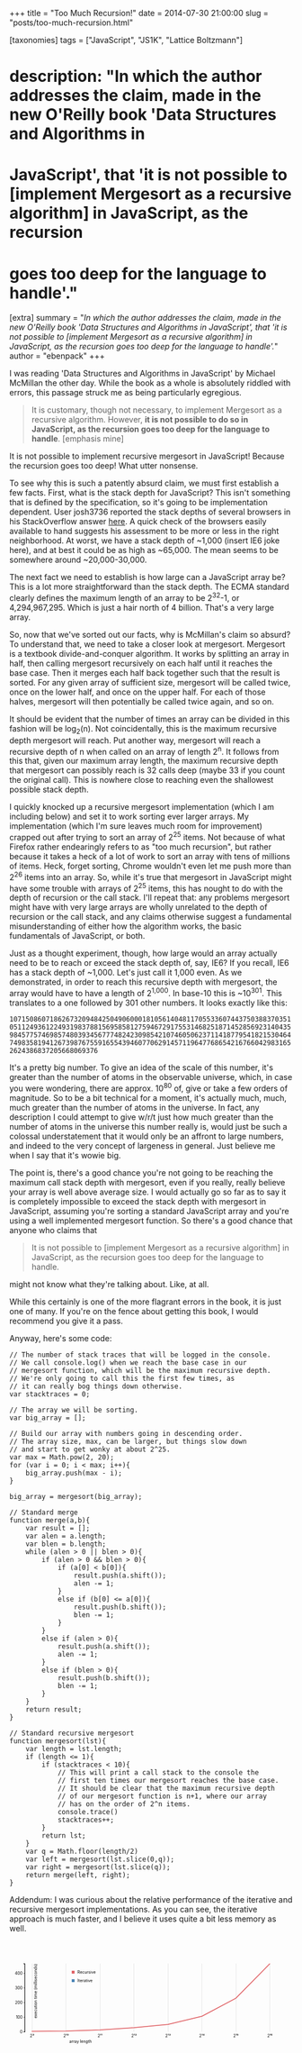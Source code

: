 +++
title = "Too Much Recursion!"
date = 2014-07-30 21:00:00
slug = "posts/too-much-recursion.html"

[taxonomies]
tags = ["JavaScript", "JS1K", "Lattice Boltzmann"]

# description: "In which the author addresses the claim, made in the new O'Reilly book 'Data Structures and Algorithms in 
# JavaScript', that 'it is not possible to [implement Mergesort as a recursive algorithm] in JavaScript, as the recursion 
# goes too deep for the language to handle'."

[extra]
summary = "_In which the author addresses the claim, made in the new O'Reilly book 'Data Structures and Algorithms in JavaScript', that 'it is not possible to [implement Mergesort as a recursive algorithm] in JavaScript, as the recursion goes too deep for the language to handle'._"
author = "ebenpack"
+++

I was reading 'Data Structures and Algorithms in JavaScript' by Michael McMillan the other day. While the book as a
whole is absolutely riddled with errors, this passage struck me as being particularly egregious.

> It is customary, though not necessary, to implement Mergesort as a recursive algorithm. However, **it is not possible
> to do so in JavaScript, as the recursion goes too deep for the language to handle**. [emphasis mine]

<!--more-->

It is not possible to implement recursive mergesort in JavaScript! Because the recursion goes too deep! What utter
nonsense.

To see why this is such a patently absurd claim, we must first establish a few facts. First, what is the stack depth for
JavaScript? This isn't something that is defined by the specification, so it's going to be implementation dependent.
User josh3736 reported the stack depths of several browsers in his StackOverflow answer
[here](http://stackoverflow.com/questions/7826992/browser-javascript-stack-size-limit#7828803). A quick check of the
browsers easily available to hand suggests his assessment to be more or less in the right neighborhood. At worst, we
have a stack depth of ~1,000 (insert IE6 joke here), and at best it could be as high as ~65,000. The mean seems to be
somewhere around ~20,000-30,000.

The next fact we need to establish is how large can a JavaScript array be? This is a lot more straightforward than the
stack depth. The ECMA standard clearly defines the maximum length of an array to be 2<sup>32</sup>-1, or 4,294,967,295.
Which is just a hair north of 4 billion. That's a very large array.

So, now that we've sorted out our facts, why is McMillan's claim so absurd? To understand that, we need to take a closer
look at mergesort. Mergesort is a textbook divide-and-conquer algorithm. It works by splitting an array in half, then
calling mergesort recursively on each half until it reaches the base case. Then it merges each half back together such
that the result is sorted. For any given array of sufficient size, mergesort will be called twice, once on the lower
half, and once on the upper half. For each of those halves, mergesort will then potentially be called twice again, and
so on.

It should be evident that the number of times an array can be divided in this fashion will be log<sub>2</sub>(n). Not
coincidentally, this is the maximum recursive depth mergesort will reach. Put another way, mergesort will reach a
recursive depth of n when called on an array of length 2<sup>n</sup>. It follows from this that, given our maximum array
length, the maximum recursive depth that mergesort can possibly reach is 32 calls deep (maybe 33 if you count the
original call). This is nowhere close to reaching even the shallowest possible stack depth.

I quickly knocked up a recursive mergesort implementation (which I am including below) and set it to work sorting ever
larger arrays. My implementation (which I'm sure leaves much room for improvement) crapped out after trying to sort an
array of 2<sup>25</sup> items. Not because of what Firefox rather endearingly refers to as "too much recursion", but
rather because it takes a heck of a lot of work to sort an array with tens of millions of items. Heck, forget sorting,
Chrome wouldn't even let me push more than 2<sup>26</sup> items into an array. So, while it's true that mergesort in
JavaScript might have some trouble with arrays of 2<sup>25</sup> items, this has nought to do with the depth of
recursion or the call stack. I'll repeat that: any problems mergesort might have with very large arrays are wholly
unrelated to the depth of recursion or the call stack, and any claims otherwise suggest a fundamental misunderstanding
of either how the algorithm works, the basic fundamentals of JavaScript, or both.

Just as a thought experiment, though, how large would an array actually need to be to reach or exceed the stack depth
of, say, IE6? If you recall, IE6 has a stack depth of ~1,000. Let's just call it 1,000 even. As we demonstrated, in
order to reach this recursive depth with mergesort, the array would have to have a length of 2<sup>1,000</sup>. In
base-10 this is ~10<sup>301</sup>. This translates to a one followed by 301 other numbers. It looks exactly like this:

<code style="display:block;white-space: pre-wrap;line-break: anywhere;">10715086071862673209484250490600018105614048117055336074437503883703510511249361224931983788156958581275946729175531468251871452856923140435984577574698574803934567774824230985421074605062371141877954182153046474983581941267398767559165543946077062914571196477686542167660429831652624386837205668069376
</code>

It's a pretty big number. To give an idea of the scale of this number, it's greater than the number of atoms in the
observable universe, which, in case you were wondering, there are approx. 10<sup>80</sup> of, give or take a few orders
of magnitude. So to be a bit technical for a moment, it's actually much, much, much greater than the number of atoms in
the universe. In fact, any description I could attempt to give w/r/t just how much greater than the number of atoms in
the universe this number really is, would just be such a colossal understatement that it would only be an affront to
large numbers, and indeed to the very concept of largeness in general. Just believe me when I say that it's wowie big.

The point is, there's a good chance you're not going to be reaching the maximum call stack depth with mergesort, even
if you really, really believe your array is well above average size. I would actually go so far as to say it is
completely impossible to exceed the stack depth with mergesort in JavaScript, assuming you're sorting a standard
JavaScript array and you're using a well implemented mergesort function. So there's a good chance that anyone who
claims that

> It is not possible to [implement Mergesort as a recursive algorithm] in JavaScript, as the recursion goes too deep for
> the language to handle.

might not know what they're talking about. Like, at all.

While this certainly is one of the more flagrant errors in the book, it is just one of many. If you're on the fence
about getting this book, I would recommend you give it a pass.

Anyway, here's some code:

```js,linenos
// The number of stack traces that will be logged in the console.
// We call console.log() when we reach the base case in our
// mergesort function, which will be the maximum recursive depth.
// We're only going to call this the first few times, as
// it can really bog things down otherwise.
var stacktraces = 0;

// The array we will be sorting.
var big_array = [];

// Build our array with numbers going in descending order.
// The array size, max, can be larger, but things slow down
// and start to get wonky at about 2^25.
var max = Math.pow(2, 20);
for (var i = 0; i < max; i++){
    big_array.push(max - i);
}

big_array = mergesort(big_array);

// Standard merge
function merge(a,b){
    var result = [];
    var alen = a.length;
    var blen = b.length;
    while (alen > 0 || blen > 0){
        if (alen > 0 && blen > 0){
            if (a[0] < b[0]){
                result.push(a.shift());
                alen -= 1;
            }
            else if (b[0] <= a[0]){
                result.push(b.shift());
                blen -= 1;
            }
        }
        else if (alen > 0){
            result.push(a.shift());
            alen -= 1;
        }
        else if (blen > 0){
            result.push(b.shift());
            blen -= 1;
        }
    }
    return result;
}

// Standard recursive mergesort
function mergesort(lst){
    var length = lst.length;
    if (length <= 1){
        if (stacktraces < 10){
            // This will print a call stack to the console the
            // first ten times our mergesort reaches the base case.
            // It should be clear that the maximum recursive depth
            // of our mergesort function is n+1, where our array
            // has on the order of 2^n items.
            console.trace()
            stacktraces++;
        }
        return lst;
    }
    var q = Math.floor(length/2)
    var left = mergesort(lst.slice(0,q));
    var right = mergesort(lst.slice(q));
    return merge(left, right);
}
```

Addendum: I was curious about the relative performance of the iterative and recursive mergesort implementations.
As you can see, the iterative approach is much faster, and I believe it uses quite a bit less memory as well.

<div id="graph">
<style scoped>
    path {
        stroke-width: 3;
        fill: none;
    }

    .iter{
        stroke: steelblue;
    }

    .recurse{
        stroke: rgb(223, 94, 98);
    }

    .axis {
      shape-rendering: crispEdges;
    }

    .x.axis line {
      stroke: lightgrey;
    }

    .x.axis .minor {
      stroke-opacity: .5;
    }

    .x.axis path {
      display: none;
    }

    .y.axis line, .y.axis path {
      fill: none;
      stroke: #000;
    }
</style>
<svg viewBox="0 0 1000 400">
    <g transform="translate(80,80)">
        <g class="x axis" transform="translate(0,240)">
            <g class="tick" transform="translate(0,0)">
                <line y2="-240" x2="0"></line>
                <text y="10" x="0" dy=".71em" style="text-anchor: middle;">2⁹</text>
            </g>
            <g class="tick" transform="translate(120,0)">
                <line y2="-240" x2="0"></line>
                <text y="10" x="0" dy=".71em" style="text-anchor: middle;">2¹⁰</text>
            </g>
            <g class="tick" transform="translate(240,0)">
                <line y2="-240" x2="0"></line>
                <text y="10" x="0" dy=".71em" style="text-anchor: middle;">2¹¹</text>
            </g>
            <g class="tick" transform="translate(360,0)">
                <line y2="-240" x2="0"></line>
                <text y="10" x="0" dy=".71em" style="text-anchor: middle;">2¹²</text>
            </g>
            <g class="tick" transform="translate(480,0)">
                <line y2="-240" x2="0"></line>
                <text y="10" x="0" dy=".71em" style="text-anchor: middle;">2¹³</text>
            </g>
            <g class="tick" transform="translate(599.9999999999999,0)">
                <line y2="-240" x2="0"></line>
                <text y="10" x="0" dy=".71em" style="text-anchor: middle;">2¹⁴</text>
            </g>
            <g class="tick" transform="translate(720,0)">
                <line y2="-240" x2="0"></line>
                <text y="10" x="0" dy=".71em" style="text-anchor: middle;">2¹⁵</text>
            </g>
            <g class="tick" transform="translate(840,0)">
                <line y2="-240" x2="0"></line>
                <text y="10" x="0" dy=".71em" style="text-anchor: middle;">2¹⁶</text>
            </g>
            <path class="domain" d="M0,-240V0H840V-240"></path>
        </g>
        <text class="y label" text-anchor="end" y="6" dy=".75em" transform="rotate(-90)">execution time (milliseconds)</text>
        <text class="x label" text-anchor="end" x="200" y="280" dx=".75em">array length</text>
        <rect x="140" y="55" width="10" height="10" style="fill: steelblue;"></rect>
        <rect x="140" y="25" width="10" height="10" style="fill: rgb(223, 94, 98);"></rect>
        <text text-anchor="start" x="160" y="65">Iterative</text>
        <text text-anchor="start" x="160" y="35">Recursive</text>
        <g class="y axis" transform="translate(-25,0)">
            <g class="tick" transform="translate(0,240)">
                <line x2="-6" y2="0"></line>
                <text x="-9" y="0" dy=".32em" style="text-anchor: end;">0</text>
            </g>
            <g class="tick" transform="translate(0,188.4978540772532)">
                <line x2="-6" y2="0"></line>
                <text x="-9" y="0" dy=".32em" style="text-anchor: end;">100</text>
            </g>
            <g class="tick" transform="translate(0,136.99570815450642)">
                <line x2="-6" y2="0"></line>
                <text x="-9" y="0" dy=".32em" style="text-anchor: end;">200</text>
            </g>
            <g class="tick" transform="translate(0,85.49356223175965)">
                <line x2="-6" y2="0"></line>
                <text x="-9" y="0" dy=".32em" style="text-anchor: end;">300</text>
            </g>
            <g class="tick" transform="translate(0,33.99141630901286)">
                <line x2="-6" y2="0"></line>
                <text x="-9" y="0" dy=".32em" style="text-anchor: end;">400</text>
            </g>
            <path class="domain" d="M-6,0H0V240H-6"></path>
        </g>
        <path class="iter" d="M0,240L0,240L0,240L0,240L0,240L0,240L0,240L0,240L0,240L0,239.48497854077254L120,238.96995708154506L240,236.90987124463518L360,233.8197424892704L480,228.6695278969957L599.9999999999999,215.27896995708156L720,195.1931330472103L840,146.78111587982832"></path>
        <path class="recurse" d="M0,240L0,240L0,240L0,240L0,240L0,239.48497854077254L0,240L0,240L0,239.48497854077254L0,238.4549356223176L120,237.42489270386267L240,233.3047210300429L360,225.57939914163092L480,214.24892703862662L599.9999999999999,185.40772532188842L720,121.54506437768241L840,0"></path>
    </g>
</svg>
</div>
